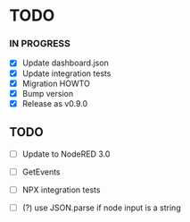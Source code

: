 # TODO

### IN PROGRESS

- [x] Update dashboard.json
- [x] Update integration tests
- [x] Migration HOWTO
- [x] Bump version
- [x] Release as v0.9.0

## TODO

- [ ] Update to NodeRED 3.0
- [ ] GetEvents
- [ ] NPX integration tests
- [ ] (?) use JSON.parse if node input is a string

